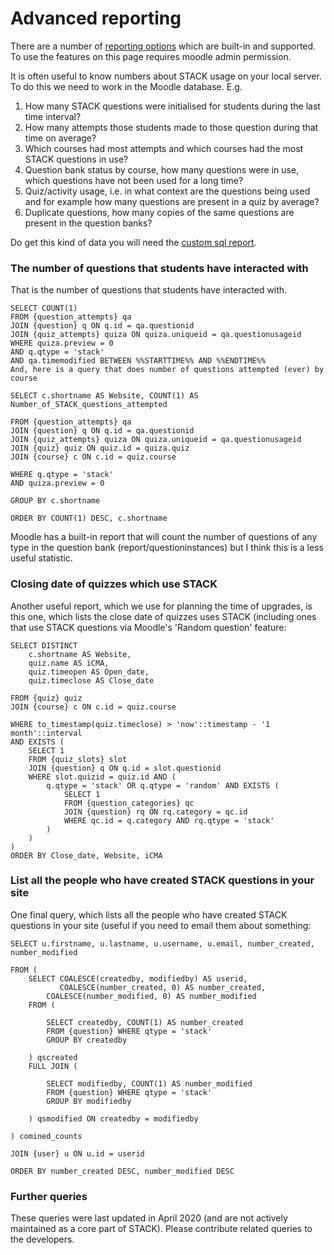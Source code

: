 # Advanced reporting

There are a number of [reporting options](../Authoring/../STACK_question_admin/Reporting.md) which are built-in and supported.  To use the features on this page requires moodle admin permission.

It is often useful to know numbers about STACK usage on your local server.  To do this we need to work in the Moodle database.  E.g.

1. How many STACK questions were initialised for students during the last time interval?
2. How many attempts those students made to those question during that time on average?
3. Which courses had most attempts and which courses had the most STACK questions in use?
4. Question bank status by course, how many questions were in use, which questions have not been used for a long time?
5. Quiz/activity usage, i.e. in what context are the questions being used and for example how many questions are present in a quiz by average?
6. Duplicate questions, how many copies of the same questions are present in the question banks?

Do get this kind of data you will need the [custom sql report](https://moodle.org/plugins/report_customsql).

### The number of questions that students have interacted with ###

That is the number of questions that students have interacted with.

    SELECT COUNT(1)
    FROM {question_attempts} qa
    JOIN {question} q ON q.id = qa.questionid
    JOIN {quiz_attempts} quiza ON quiza.uniqueid = qa.questionusageid
    WHERE quiza.preview = 0
    AND q.qtype = 'stack'
    AND qa.timemodified BETWEEN %%STARTTIME%% AND %%ENDTIME%%
    And, here is a query that does number of questions attempted (ever) by course

    SELECT c.shortname AS Website, COUNT(1) AS Number_of_STACK_questions_attempted

    FROM {question_attempts} qa
    JOIN {question} q ON q.id = qa.questionid
    JOIN {quiz_attempts} quiza ON quiza.uniqueid = qa.questionusageid
    JOIN {quiz} quiz ON quiz.id = quiza.quiz
    JOIN {course} c ON c.id = quiz.course

    WHERE q.qtype = 'stack'
    AND quiza.preview = 0

    GROUP BY c.shortname

    ORDER BY COUNT(1) DESC, c.shortname

Moodle has a built-in report that will count the number of questions of any type in the question bank (report/questioninstances) but I think this is a less useful statistic.

### Closing date of quizzes which use STACK ###

Another useful report, which we use for planning the time of upgrades, is this one, which lists the close date of quizzes uses STACK (including ones that use STACK questions via Moodle's 'Random question' feature:

    SELECT DISTINCT
        c.shortname AS Website,
        quiz.name AS iCMA,
        quiz.timeopen AS Open_date,
        quiz.timeclose AS Close_date

    FROM {quiz} quiz
    JOIN {course} c ON c.id = quiz.course

    WHERE to_timestamp(quiz.timeclose) > 'now'::timestamp - '1 month'::interval
    AND EXISTS (
        SELECT 1
        FROM {quiz_slots} slot
        JOIN {question} q ON q.id = slot.questionid
        WHERE slot.quizid = quiz.id AND (
            q.qtype = 'stack' OR q.qtype = 'random' AND EXISTS (
                SELECT 1
                FROM {question_categories} qc
                JOIN {question} rq ON rq.category = qc.id
                WHERE qc.id = q.category AND rq.qtype = 'stack'
            )
        )
    )
    ORDER BY Close_date, Website, iCMA

### List all the people who have created STACK questions in your site ###

One final query, which lists all the people who have created STACK questions in your site (useful if you need to email them about something:

    SELECT u.firstname, u.lastname, u.username, u.email, number_created, number_modified

    FROM (
        SELECT COALESCE(createdby, modifiedby) AS userid,
               COALESCE(number_created, 0) AS number_created,
            COALESCE(number_modified, 0) AS number_modified
        FROM (

            SELECT createdby, COUNT(1) AS number_created
            FROM {question} WHERE qtype = 'stack'
            GROUP BY createdby

        ) qscreated
        FULL JOIN (

            SELECT modifiedby, COUNT(1) AS number_modified
            FROM {question} WHERE qtype = 'stack'
            GROUP BY modifiedby

        ) qsmodified ON createdby = modifiedby

    ) comined_counts

    JOIN {user} u ON u.id = userid

    ORDER BY number_created DESC, number_modified DESC

### Further queries ###

These queries were last updated in April 2020 (and are not actively maintained as a core part of STACK).  Please contribute related queries to the developers.
